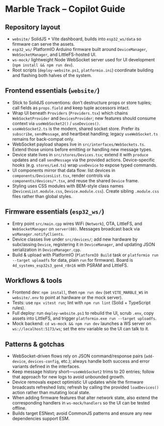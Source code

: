 # Marble Track – Copilot Guide

## Repository layout
- `website/` SolidJS + Vite dashboard, builds into `esp32_ws/data` so firmware can serve the assets.
- `esp32_ws/` PlatformIO Arduino firmware built around `DeviceManager`, `WebSocketManager`, and LittleFS-hosted UI.
- `ws-mock/` lightweight Node WebSocket server used for UI development (`npm install && npm run dev`).
- Root scripts (`deploy-website.ps1`, `platformio.ini`) coordinate building and flashing both halves of the system.

## Frontend essentials (`website/`)
- Stick to SolidJS conventions: don’t destructure props or store tuples; call fields as `props.field` and keep tuple accessors intact.
- Wrap UI beneath `Providers` (`Providers.tsx`) which chains `WebSocketProvider` and `DevicesProvider`; new features should consume context via `useWebSocket2()` / `useDevices()`.
- `useWebSocket2.ts` is the modern, shared socket store. Prefer its `subscribe`, `sendMessage`, and heartbeat handling; legacy `useWebSocket.ts` remains for back-compat only.
- WebSocket payload shapes live in `src/interfaces/WebSockets.ts`. Extend those unions before emitting or handling new message types.
- Device state lives in `src/stores/Devices.tsx`; extend it with `produce` updates and call `sendMessage` via the provided actions. Device-specific hooks (e.g. `stores/Led.ts`) wrap `useDevice` to expose typed commands.
- UI components mirror that data flow: list devices in `components/DevicesList.tsx`, render controls via `components/devices/*.tsx`, and reuse the shared `Device` frame.
- Styling uses CSS modules with BEM-style class names (`DevicesList.module.css`, `Device.module.css`). Create sibling `.module.css` files rather than global styles.

## Firmware essentials (`esp32_ws/`)
- Entry point `src/main.cpp` wires WiFi (`Network`), OTA, LittleFS, and `WebSocketManager` on `server(80)`. Messages broadcast back via `wsManager.notifyClients`.
- Device classes live under `src/devices/`; add new hardware by subclassing `Device`, registering it in `DeviceManager`, and updating JSON serialization in `DeviceManager.cpp`.
- Build & upload with PlatformIO (`PlatformIO Build` task or `platformio run --target uploadfs` for data, plain `run` for firmware). Board is `4d_systems_esp32s3_gen4_r8n16` with PSRAM and LittleFS.

## Workflows & tools
- Frontend dev: `npm install`, then `npm run dev` (set `VITE_MARBLE_WS` in `website/.env` to point at hardware or the mock server).
- Tests: use `npx vitest run`; lint with `npm run lint` (Solid + TypeScript rules).
- Full deploy: run `deploy-website.ps1` to rebuild the UI, scrub `.env`, copy assets into LittleFS, and trigger `platformio.exe run --target uploadfs`.
- Mock backend: `cd ws-mock && npm run dev` launches a WS server on `ws://localhost:5173/ws`; set the env variable so the UI can talk to it.

## Patterns & gotchas
- WebSocket-driven flows rely on JSON command/response pairs (`add-device`, `devices-config`, etc.); always handle both success and error variants defined in the interfaces.
- Keep message history short—`useWebSocket2` trims to 20 entries; follow that approach for new logs to avoid unbounded growth.
- Device removals expect optimistic UI updates while the firmware broadcasts refreshed lists; refresh by calling the provided `loadDevices()` action rather than mutating local state.
- When adding firmware features that alter network state, also extend the corresponding handlers in `ws-mock/handlers` so the UI can be tested offline.
- Builds target ESNext; avoid CommonJS patterns and ensure any new dependencies support ESM.
